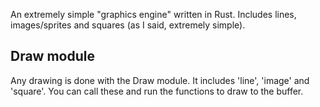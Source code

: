 An extremely simple "graphics engine" written in Rust. Includes lines, images/sprites and squares (as I said, extremely simple). 

## Draw module
Any drawing is done with the Draw module. It includes 'line', 'image' and 'square'. You can call these and run the functions to draw to the buffer.
